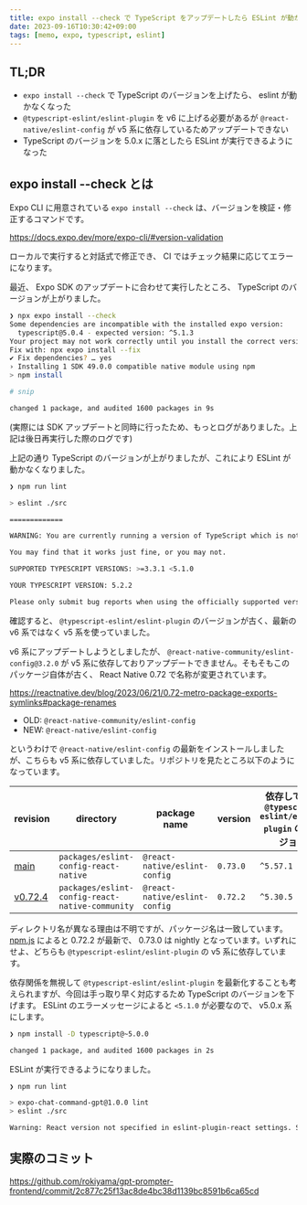 ```yaml
---
title: expo install --check で TypeScript をアップデートしたら ESLint が動かなくなったのでダウングレードした
date: 2023-09-16T10:30:42+09:00
tags: [memo, expo, typescript, eslint]
---
```


## TL;DR

- `expo install --check` で TypeScript のバージョンを上げたら、 eslint が動かなくなった
- `@typescript-eslint/eslint-plugin` を v6 に上げる必要があるが `@react-native/eslint-config` が v5 系に依存しているためアップデートできない
- TypeScript のバージョンを 5.0.x に落としたら ESLint が実行できるようになった

## expo install --check とは

Expo CLI に用意されている `expo install --check` は、バージョンを検証・修正するコマンドです。

https://docs.expo.dev/more/expo-cli/#version-validation

ローカルで実行すると対話式で修正でき、 CI ではチェック結果に応じてエラーになります。

最近、 Expo SDK のアップデートに合わせて実行したところ、 TypeScript のバージョンが上がりました。

```sh
❯ npx expo install --check
Some dependencies are incompatible with the installed expo version:
  typescript@5.0.4 - expected version: ^5.1.3
Your project may not work correctly until you install the correct versions of the packages.
Fix with: npx expo install --fix
✔ Fix dependencies? … yes
› Installing 1 SDK 49.0.0 compatible native module using npm
> npm install

# snip

changed 1 package, and audited 1600 packages in 9s
```

(実際には SDK アップデートと同時に行ったため、もっとログがありました。上記は後日再実行した際のログです)

上記の通り TypeScript のバージョンが上がりましたが、これにより ESLint が動かなくなりました。

```sh
❯ npm run lint

> eslint ./src

=============

WARNING: You are currently running a version of TypeScript which is not officially supported by @typescript-eslint/typescript-estree.

You may find that it works just fine, or you may not.

SUPPORTED TYPESCRIPT VERSIONS: >=3.3.1 <5.1.0

YOUR TYPESCRIPT VERSION: 5.2.2

Please only submit bug reports when using the officially supported version.
```

確認すると、 `@typescript-eslint/eslint-plugin` のバージョンが古く、最新の v6 系ではなく v5 系を使っていました。

v6 系にアップデートしようとしましたが、 `@react-native-community/eslint-config@3.2.0` が v5 系に依存しておりアップデートできません。そもそもこのパッケージ自体が古く、 React Native 0.72 で名称が変更されています。

https://reactnative.dev/blog/2023/06/21/0.72-metro-package-exports-symlinks#package-renames

- OLD: `@react-native-community/eslint-config`
- NEW: `@react-native/eslint-config`

というわけで `@react-native/eslint-config` の最新をインストールしましたが、こちらも v5 系に依存していました。リポジトリを見たところ以下のようになっています。

| revision                                                                                                                                            | directory                                       | package name                  | version  | 依存している `@typescript-eslint/eslint-plugin` のバージョン |
| --------------------------------------------------------------------------------------------------------------------------------------------------- | ----------------------------------------------- | ----------------------------- | -------- | ------------------------------------------------------------ |
| [main](https://github.com/facebook/react-native/blob/61861d21ff71a9451019e0f98e0c0414cf12c153/packages/eslint-config-react-native/package.json#L26) | `packages/eslint-config-react-native`           | `@react-native/eslint-config` | `0.73.0` | `^5.57.1`                                                    |
| [v0.72.4](https://github.com/facebook/react-native/blob/v0.72.4/packages/eslint-config-react-native-community/package.json#L17)                     | `packages/eslint-config-react-native-community` | `@react-native/eslint-config` | `0.72.2` | `^5.30.5`                                                    |

ディレクトリ名が異なる理由は不明ですが、パッケージ名は一致しています。 [npm.js](https://www.npmjs.com/package/@react-native/eslint-config?activeTab=versions) によると 0.72.2 が最新で、 0.73.0 は nightly となっています。いずれにせよ、どちらも `@typescript-eslint/eslint-plugin` の v5 系に依存しています。

依存関係を無視して `@typescript-eslint/eslint-plugin` を最新化することも考えられますが、今回は手っ取り早く対応するため TypeScript のバージョンを下げます。 ESLint のエラーメッセージによると `<5.1.0` が必要なので、 v5.0.x 系にします。

```sh
❯ npm install -D typescript@~5.0.0

changed 1 package, and audited 1600 packages in 2s
```

ESLint が実行できるようになりました。

```sh
❯ npm run lint

> expo-chat-command-gpt@1.0.0 lint
> eslint ./src

Warning: React version not specified in eslint-plugin-react settings. See https://github.com/jsx-eslint/eslint-plugin-react#configuration .
```

## 実際のコミット

https://github.com/rokiyama/gpt-prompter-frontend/commit/2c877c25f13ac8de4bc38d1139bc8591b6ca65cd
